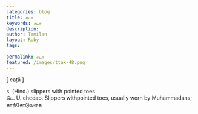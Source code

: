 ```yaml
---
categories: blog
title: சடா
keywords: சடா
description: 
author: Tamilan
layout: Ruby
tags: 
 
permalink: சடா
featured: /images/ttak-48.png
---
```

  
[ caṭā ]  
  
s. (Hind.) slippers with pointed toes  
பெ. U. chedao. Slippers withpointed toes, usually worn by Muhammadans; காற்சோடுவகை